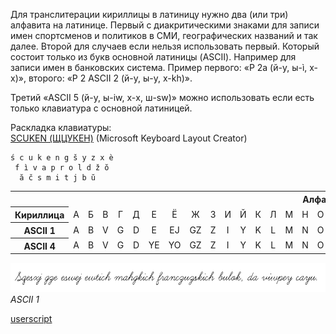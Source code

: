 Для транслитерации кириллицы в латиницу нужно два (или три) алфавита на латинице. Первый с диакритическими знаками для записи имен спортсменов и политиков в СМИ, географических названий и так далее. Второй для случаев если нельзя использовать первый. Который состоит только из букв основной латиницы (ASCII). Например для записи имен в банковских система. Пример первого: «Р 2а (й-y, ы-ì, х-x)», второго: «Р 2 ASCII 2 (й-y, ы-y, х-kh)».

Третий «ASCII 5 (й-y, ы-iw, х-x, ш-sw)» можно использовать если есть только клавиатура с основной латиницей.

Раскладка клавиатуры:  
[SCUKEN (ЩЦУКЕН)](https://raw.githubusercontent.com/2k1dmg/c2l/main/files/RuSCUKEN.klc) (Microsoft Keyboard Layout Creator)

```
ś c u k e n g š y z x è
 f ì v a p r o l d ž ŏ
  ă č s m i t j b ŭ
```

<table>
   <tbody>
      <tr>
         <th colspan="34">Алфавит</th>
      </tr>
      <tr align=center>
         <th>Кириллица</th>
         <td>А</td>
         <td>Б</td>
         <td>В</td>
         <td>Г</td>
         <td>Д</td>
         <td>Е</td>
         <td>Ё</td>
         <td>Ж</td>
         <td>З</td>
         <td>И</td>
         <td>Й</td>
         <td>К</td>
         <td>Л</td>
         <td>М</td>
         <td>Н</td>
         <td>О</td>
         <td>П</td>
         <td>Р</td>
         <td>С</td>
         <td>Т</td>
         <td>У</td>
         <td>Ф</td>
         <td>Х</td>
         <td>Ц</td>
         <td>Ч</td>
         <td>Ш</td>
         <td>Щ</td>
         <td>Ъ</td>
         <td>Ы</td>
         <td>Ь</td>
         <td>Э</td>
         <td>Ю</td>
         <td>Я</td>
      </tr>
      <tr align=center>
         <th>ASCII 1</th>
         <td>A</td>
         <td>B</td>
         <td>V</td>
         <td>G</td>
         <td>D</td>
         <td>E</td>
         <td>EJ</td>
         <td>GZ</td>
         <td>Z</td>
         <td>I</td>
         <td>Y</td>
         <td>K</td>
         <td>L</td>
         <td>M</td>
         <td>N</td>
         <td>O</td>
         <td>P</td>
         <td>R</td>
         <td>S</td>
         <td>T</td>
         <td>U</td>
         <td>F</td>
         <td>CH</td>
         <td>CZ</td>
         <td>C</td>
         <td>SX</td>
         <td>SW</td>
         <td>Q</td>
         <td>IW</td>
         <td>J</td>
         <td>EW</td>
         <td>YU</td>
         <td>YA</td>
      </tr>
      <tr align=center>
         <th>ASCII 4</th>
         <td>A</td>
         <td>B</td>
         <td>V</td>
         <td>G</td>
         <td>D</td>
         <td>YE</td>
         <td>YO</td>
         <td>GZ</td>
         <td>Z</td>
         <td>I</td>
         <td>Y</td>
         <td>K</td>
         <td>L</td>
         <td>M</td>
         <td>N</td>
         <td>O</td>
         <td>P</td>
         <td>R</td>
         <td>S</td>
         <td>T</td>
         <td>U</td>
         <td>F</td>
         <td>CH</td>
         <td>CZ</td>
         <td>C</td>
         <td>SX</td>
         <td>SW</td>
         <td>-</td>
         <td>IW</td>
         <td>J</td>
         <td>E</td>
         <td>YU</td>
         <td>YA</td>
      </tr>
   <tbody>
<table>

![ASCII 1](files/ascii1.png?raw=true "ASCII 1 / Шрифт: Learning Curve BV")
*ASCII 1*
 
[userscript](https://greasyfork.org/scripts/21717)

